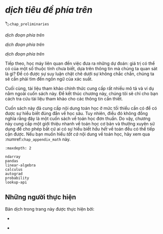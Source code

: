 <!-- ===================== Bắt đầu dịch Phần 1 ==================== -->

<!--
#  Preliminaries
-->

# *dịch tiêu đề phía trên*
:label:`chap_preliminaries`

<!--
To get started with deep learning, we will need to develop a few basic skills.
All machine learning is concerned with extracting information from data.
So we will begin by learning the practical skills for storing, manipulating, and preprocessing data.
-->

*dịch đoạn phía trên*

<!--
Moreover, machine learning typically requires working with large datasets, which we can think of as tables, where the rows correspond to examples and the columns correspond to attributes.
Linear algebra gives us a powerful set of techniques for working with tabular data.
We will not go too far into the weeds but rather focus on the basic of matrix operations and their implementation.
-->

*dịch đoạn phía trên*

<!--
Additionally, deep learning is all about optimization.
We have a model with some parameters and we want to find those that fit our data *the best*.
Determining which way to move each parameter at each step of an algorithm requires a little bit of calculus, which will be briefly introduced.
Fortunately, the `autograd` package automatically computes differentiation for us, and we will cover it next.
-->

*dịch đoạn phía trên*

<!-- ===================== Kết thúc dịch Phần 1 ==================== -->

<!-- ===================== Bắt đầu dịch Phần 2 ==================== -->

<!--
Next, machine learning is concerned with making predictions: what is the likely value of some unknown attribute, given the information that we observe?
To reason rigorously under uncertainty we will need to invoke the language of probability.
-->

Tiếp theo, học máy liên quan đến việc đưa ra những dự đoán: giá trị có thể có của một số thuộc tính chưa biết, dựa trên thông tin mà chúng ta quan sát là gì?
Để có được sự suy luận chặt chẽ dưới sự không chắc chắn, chúng ta sẽ cần phải tìm đến ngôn ngữ của xác suất.

<!--
In the end, the official documentation provides plenty of descriptions and examples that are beyond this book.
To conclude the chapter, we will show you how to look up documentation for the needed information.
-->

Cuối cùng, tài liệu tham khảo chính thức cung cấp rất nhiều mô tả và ví dụ nằm ngoài cuốn sách này.
Để kết thúc chương này, chúng tôi sẽ chỉ cho bạn cách tra cứu tài liệu tham khảo cho các thông tin cần thiết.

<!--
This book has kept the mathematical content to the minimum necessary to get a proper understanding of deep learning.
However, it does not mean that this book is mathematics free.
Thus, this chapter provides a rapid introduction to basic and frequently-used mathematics to allow anyone to understand at least *most* of the mathematical content of the book.
If you wish to understand *all* of the mathematical content, further reviewing :numref:`chap_appendix_math` should be sufficient.
-->

Cuốn sách này đã cung cấp nội dung toán học ở mức tối thiểu cần có để có được sự hiểu biết đúng đắn về học sâu.
Tuy nhiên, điều đó không đồng nghĩa rằng đây là một cuốn sách về toán học đơn thuần.
Do vậy, chương này cung cấp một giới thiệu nhanh về toán học cơ bản và thường xuyên sử dụng để cho phép bất cứ ai có sự hiểu biết *hầu hết* về toán đều có thể tiếp cận được.
Nếu bạn muốn hiểu *tất cả* nội dung về toán học, hãy xem qua :numref:`chap_appendix_math` này.

```toc
:maxdepth: 2

ndarray
pandas
linear-algebra
calculus
autograd
probability
lookup-api
```


<!-- ===================== Kết thúc dịch Phần 2 ==================== -->

## Những người thực hiện
Bản dịch trong trang này được thực hiện bởi:
<!--
Tác giả của mỗi Pull Request điền tên mình và tên những người review mà bạn thấy
hữu ích vào từng phần tương ứng. Mỗi dòng một tên, bắt đầu bằng dấu `*`.

Lưu ý:
* Nếu reviewer không cung cấp tên, bạn có thể dùng tên tài khoản GitHub của họ
với dấu `@` ở đầu. Ví dụ: @aivivn.
-->

<!-- Phần 1 -->
*

<!-- Phần 2 -->
*
